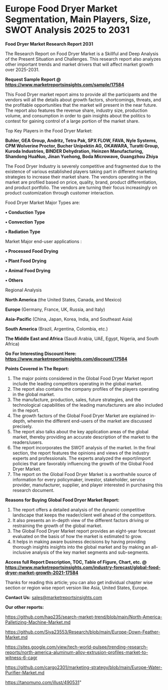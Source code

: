 # Europe Food Dryer Market Segmentation, Main Players, Size, SWOT Analysis 2025 to 2031

<strong>Food Dryer Market Research Report 2031</strong>

The Research Report on Food Dryer Market is a Skillful and Deep Analysis of the Present Situation and Challenges. This research report also analyzes other important trends and market drivers that will affect market growth over 2025-2031.

<strong>Request Sample Report @ <a href=https://www.marketreportsinsights.com/sample/17584>https://www.marketreportsinsights.com/sample/17584</a></strong>

This Food Dryer market report aims to provide all the participants and the vendors will all the details about growth factors, shortcomings, threats, and the profitable opportunities that the market will present in the near future. The report also features the revenue share, industry size, production volume, and consumption in order to gain insights about the politics to contest for gaining control of a large portion of the market share.

Top Key Players in the Food Dryer Market:

<strong>Buhler, GEA Group, Andritz, Tetra Pak, SPX FLOW, FAVA, Nyle Systems, CPM Wolverine Proctor, Bucher Unipektin AG, OKAWARA, Turatti Group, Kuroda Industries, BINDER Dehydration, Heinzen Manufacturing, Shandong HuaNuo, Jinan Yuehong, Boda Microwave, Guangzhou Zhiya</strong>

The Food Dryer Industry is severely competitive and fragmented due to the existence of various established players taking part in different marketing strategies to increase their market share. The vendors operating in the market are profiled based on price, quality, brand, product differentiation, and product portfolio. The vendors are turning their focus increasingly on product customization through customer interaction.

Food Dryer Market Major Types are:

<strong>• Conduction Type

• Convection Type

• Radiation Type</strong>

Market Major end-user applications :

<strong>• Processed Food Drying

• Plant Food Drying

• Animal Food Drying

• Others</strong>

Regional Analysis

</u><strong><b>North America</b></strong> (the United States, Canada, and Mexico)

<strong><b>Europe </b></strong>(Germany, France, UK, Russia, and Italy)

<strong><b>Asia-Pacific</b></strong> (China, Japan, Korea, India, and Southeast Asia)

<strong><b>South America</b></strong> (Brazil, Argentina, Colombia, etc.)

<strong><b>The Middle East and Africa</b></strong> (Saudi Arabia, UAE, Egypt, Nigeria, and South Africa)

<strong>Go For Interesting Discount Here: <a href=https://www.marketreportsinsights.com/discount/17584>https://www.marketreportsinsights.com/discount/17584</a></strong>

<strong>Points Covered in The Report:</strong>
<ol>
  <li>The major points considered in the Global Food Dryer Market report include the leading competitors operating in the global market.</li>
  <li>The report also contains the company profiles of the players operating in the global market.</li>
  <li>The manufacture, production, sales, future strategies, and the technological capabilities of the leading manufacturers are also included in the report.</li>
  <li>The growth factors of the Global Food Dryer Market are explained in-depth, wherein the different end-users of the market are discussed precisely.</li>
  <li>The report also talks about the key application areas of the global market, thereby providing an accurate description of the market to the readers/users.</li>
  <li>The report incorporates the SWOT analysis of the market. In the final section, the report features the opinions and views of the industry experts and professionals. The experts analyzed the export/import policies that are favorably influencing the growth of the Global Food Dryer Market.</li>
  <li>The report on the Global Food Dryer Market is a worthwhile source of information for every policymaker, investor, stakeholder, service provider, manufacturer, supplier, and player interested in purchasing this research document.</li>
</ol>
<strong>Reasons for Buying Global Food Dryer Market Report:</strong>

<ol>
  <li>The report offers a detailed analysis of the dynamic competitive landscape that keeps the reader/client well ahead of the competitors.</li>
  <li>It also presents an in-depth view of the different factors driving or restraining the growth of the global market.</li>
  <li>The Global Food Dryer Market report provides an eight-year forecast evaluated on the basis of how the market is estimated to grow.</li>
  <li>It helps in making aware business decisions by having providing thorough insights insights into the global market and by making an all-inclusive analysis of the key market segments and sub-segments.</li>
</ol>
<strong>Access full Report Description, TOC, Table of Figure, Chart, etc. @ <a href=https://www.marketreportsinsights.com/industry-forecast/global-food-dryer-market-growth-2021-17584>https://www.marketreportsinsights.com/industry-forecast/global-food-dryer-market-growth-2021-17584</a></strong>


Thanks for reading this article; you can also get individual chapter wise section or region wise report version like Asia, United States, Europe.

<strong>Contact Us:</strong>
sales@marketreportsinsights.com

<strong>Our other reports:</strong>

<a href=https://github.com/haq235/search-market-trend/blob/main/North-America-Palletizing-Machine-Market.md>https://github.com/haq235/search-market-trend/blob/main/North-America-Palletizing-Machine-Market.md</a>

<a href=https://github.com/Siya23553/Research/blob/main/Europe-Down-Feather-Market.md>https://github.com/Siya23553/Research/blob/main/Europe-Down-Feather-Market.md</a>

<a href=https://sites.google.com/view/tech-world-pulsee/trending-research-reports/north-america-aluminum-alloy-extrusion-profiles-market-to-witness-6-cagr>https://sites.google.com/view/tech-world-pulsee/trending-research-reports/north-america-aluminum-alloy-extrusion-profiles-market-to-witness-6-cagr</a>

<a href=https://github.com/cargo2301/marketing-strategy/blob/main/Europe-Water-Purifier-Market.md>https://github.com/cargo2301/marketing-strategy/blob/main/Europe-Water-Purifier-Market.md</a>

<a href=https://tanomuno.com/illust/490531>https://tanomuno.com/illust/490531</a>"
